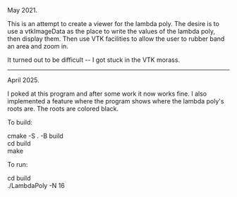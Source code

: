 May 2021.

This is an attempt to create a viewer for the lambda poly.  The
desire is to use a vtkImageData as the place to write the
values of the lambda poly, then display them.  Then use VTK
facilities to allow the user to rubber band an area and zoom in.

It turned out to be difficult -- I got stuck in the VTK morass.

--------------------------------------------------------------

April 2025.

I poked at this program and after some work it now
works fine.  I also implemented a feature where the program shows
where the lambda poly's roots are.  The roots are colored black.  

To build:  

cmake -S . -B build  
cd build  
make  

To run:  

cd build  
./LambdaPoly -N 16


